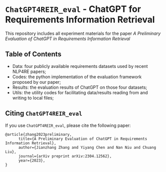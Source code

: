 # `ChatGPT4REIR_eval` - ChatGPT for Requirements Information Retrieval

This repository includes all experiment materials for the paper *A Preliminary Evaluation of ChatGPT in Requirements Information Retrieval*

## Table of Contents

* Data: four publicly available requirements datasets used by recent NLP4RE papers;
* Codes: the python implementation of the evaluation framework proposed by our paper;
* Results: the evaluation results of ChatGPT on those four datasets;
* Utils: the utility codes for facilitating data/results reading from and writing to local files;

## Citing `ChatGPT4REIR_eval`

If you use `ChatGPT4REIR_eval`, please cite the following paper:

```
@article{zhang2023preliminary,
      title={A Preliminary Evaluation of ChatGPT in Requirements Information Retrieval}, 
      author={Jianzhang Zhang and Yiyang Chen and Nan Niu and Chuang Liu},
      journal={arXiv preprint arXiv:2304.12562},
      year={2023},
}
```
